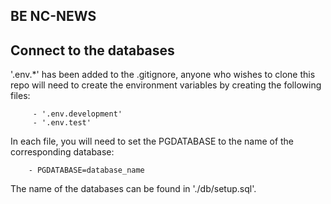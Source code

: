 ## BE NC-NEWS

## Connect to the databases

'.env.\*' has been added to the .gitignore, anyone who wishes to clone this repo will need to create the environment variables by creating the following files:

         - '.env.development'
         - '.env.test'

In each file, you will need to set the PGDATABASE to the name of the corresponding database:

        - PGDATABASE=database_name

The name of the databases can be found in './db/setup.sql'.
